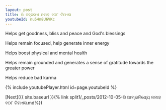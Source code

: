 ```yaml
---
layout: post
title: ଓଁ ଜହ୍ନଭଏ ନମାହ ୧୦୮ ଟିମଏସ
youtubeId: nu54m8U6VKc
---
```

 
 
Helps get goodness, bliss and peace and God's blessings
 
Helps remain focused, help generate inner energy 
 
Helps boost physical and mental health 
 
Helps remain grounded and generates a sense of gratitude towards the greater power 
 
Helps reduce bad karma
 
 
 
 


{% include youtubePlayer.html id=page.youtubeId %}
 
[Next]({{ site.baseurl }}{% link  split1/_posts/2012-10-05-ଓଁ ଆମ୍ଭନିଧ୍ୟେ ନମାହ ୧୦୮ ଟିମଏସ.md%})
 

